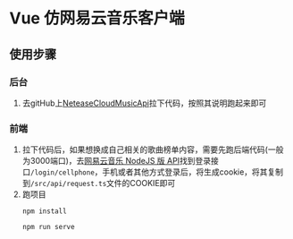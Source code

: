 # Vue 仿网易云音乐客户端


## 使用步骤

### 后台
1. 去gitHub上[NeteaseCloudMusicApi](https://github.com/Binaryify/NeteaseCloudMusicApi)拉下代码，按照其说明跑起来即可

### 前端
1. 拉下代码后，如果想换成自己相关的歌曲榜单内容，需要先跑后端代码(一般为3000端口)，去[网易云音乐 NodeJS 版 API](https://binaryify.github.io/NeteaseCloudMusicApi)找到登录接口`/login/cellphone`，手机或者其他方式登录后，将生成cookie，将其复制到`/src/api/request.ts`文件的COOKIE即可
2. 跑项目
    ```
    npm install

    npm run serve
    ```

